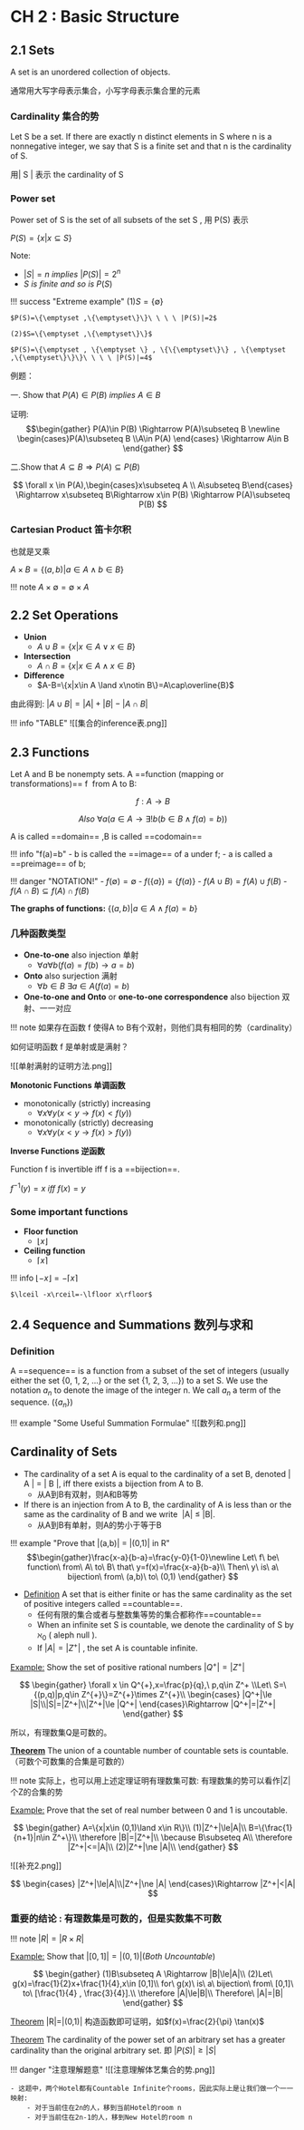 # CH 2 : Basic Structure
## 2.1 Sets
A set is an unordered collection of objects.

通常用大写字母表示集合，小写字母表示集合里的元素

### Cardinality 集合的势

Let S be a set. If there are exactly n distinct elements in S where n is a nonnegative integer, we say that S is a finite set and that n is the cardinality of S.

用| S | 表示 the cardinality of S

### Power set
Power set of S is the set of all subsets of the set S , 用 P(S) 表示

$P(S)=\{x|x\subseteq S\}$

Note:

- $|S|=n\ implies\ |P(S)|=2^n$
- $S\ is\ finite\ and\ so\ is\ P(S)$

!!! success "Extreme example"
	(1)$S=\{\emptyset\}$
	
    $P(S)=\{\emptyset ,\{\emptyset\}\}\ \ \ \ |P(S)|=2$ 
	
	(2)$S=\{\emptyset ,\{\emptyset\}\}$ 
	 
	$P(S)=\{\emptyset , \{\emptyset \} , \{\{\emptyset\}\} , \{\emptyset ,\{\emptyset\}\}\}\ \ \ \ |P(S)|=4$

例题：

一. Show that $P(A)\in P(B)\ implies\ A\in B$

证明:
$$\begin{gather}
P(A)\in P(B) \Rightarrow P(A)\subseteq B \newline \begin{cases}P(A)\subseteq B \\A\in P(A) \end{cases} \Rightarrow A\in B \end{gather}
$$


二.Show that $A\subseteq B \Rightarrow P(A)\subseteq P(B)$

$$
\forall x \in P(A),\begin{cases}x\subseteq A \\ A\subseteq B\end{cases} \Rightarrow x\subseteq B\Rightarrow x\in P(B) \Rightarrow P(A)\subseteq P(B)
$$

### Cartesian Product 笛卡尔积

也就是叉乘

$A\times B=\{(a,b)|a\in A\land b\in B\}$

!!! note
	$A\times \emptyset =\emptyset \times A$


## 2.2 Set Operations

- **Union** 
	- $A\cup B=\{x|x\in A\lor x\in B\}$
- **Intersection**
	- $A\cap B=\{x|x\in A \land x\in B\}$
- **Difference**
	- $A-B=\{x|x\in A \land x\notin B\}=A\cap\overline{B}$

由此得到:
$|A\cup B|=|A|+|B|-|A\cap B|$


!!! info "TABLE"
	![[集合的inference表.png]]


## 2.3 Functions

Let A and B be nonempty sets. A ==function (mapping or transformations)== f  from A to B:

$$
f:A\to B
$$

$$
Also\ \forall a(a\in A\to \exists !b(b\in B\land f(a)=b))
$$

A is called ==domain== ,B is called ==codomain==

!!! info "f(a)=b"
	- b is called the ==image== of a under f;
	- a is called a ==preimage== of b;

!!! danger "NOTATION!"
	- $f(\emptyset)=\emptyset$
	- $f(\{a\})=\{f(a)\}$
	- $f(A\cup B)=f(A)\cup f(B)$
	- $f(A\cap B)\subseteq f(A)\cap f(B)$

**The graphs of functions:**
$\{(a,b)|a\in A \land f(a)=b\}$

### 几种函数类型
- **One-to-one** also injection 单射
	- $\forall a\forall b(f(a)=f(b)\to a=b)$
- **Onto** also surjection 满射
	- $\forall b\in B\  \exists a \in A(f(a)=b)$
- **One-to-one and Onto** or **one-to-one correspondence** also bijection 双射、一一对应

!!! note
	如果存在函数 f 使得A to B有个双射，则他们具有相同的势（cardinality）

如何证明函数 f 是单射或是满射？

![[单射满射的证明方法.png]]


**Monotonic Functions 单调函数**

- monotonically (strictly) increasing
	- $\forall x \forall y(x<y\to f(x)<f(y))$
- monotonically (strictly) decreasing
	- $\forall x \forall y(x<y\to f(x)>f(y))$

**Inverse Functions 逆函数**

Function f is invertible iff f is a ==bijection==.

$f^{-1}(y)=x\ iff\ f(x)=y$

### Some important functions
- **Floor function**
	- $\lfloor x\rfloor$
- **Ceiling function**
	- $\lceil x\rceil$

!!! info
	$\lfloor -x\rfloor =-\lceil x\rceil$
	
	$\lceil -x\rceil=-\lfloor x\rfloor$



## 2.4 Sequence and Summations 数列与求和

### Definition
A ==sequence== is a function from a subset of the set of integers (usually either the set {0, 1, 2, …} or the set {1, 2, 3, …}) to a set S. We use the notation $a_n$ to denote the image of the integer n. We call $a_n$ a term of the sequence. ($\{a_n\}$)

!!! example "Some Useful Summation Formulae"
	![[数列和.png]]

## Cardinality of Sets
- The cardinality of a set A is equal to the cardinality of a set B, denoted | A | = | B |, iff there exists a bijection from A to B.
	- 从A到B有双射，则A和B等势
- If there is an injection from A to B, the cardinality of A is less than or the same as the cardinality of B and we write  |A| ≤ |B|. 
	- 从A到B有单射，则A的势小于等于B

!!! example "Prove that |(a,b)| = |(0,1)| in R"
	$$\begin{gather}\frac{x-a}{b-a}=\frac{y-0}{1-0}\newline Let\ f\ be\ function\ from\ A\ to\ B\ that\ y=f(x)=\frac{x-a}{b-a}\\ Then\ y\ is\ a\ bijection\ from\ (a,b)\ to\ (0,1) \end{gather} $$

- [Definition](#) A set that is either finite or has the same cardinality as the set of positive integers called ==countable==.
	- 任何有限的集合或者与整数集等势的集合都称作==countable==
	- When an infinite set S is countable, we denote the cardinality of S by $\aleph _0$ ( aleph null ).
	- If $|A|=|Z^+|$ , the set A is countable infinite.

[Example:](#)
	Show the set of positive rational numbers $|Q^+|=|Z^+|$

$$
\begin{gather}
\forall x \in Q^{+},x=\frac{p}{q},\ p,q\in Z^+
\\Let\ S=\{(p,q)|p,q\in Z^{+}\}=Z^{+}\times Z^{+}\\
\begin{cases} |Q^+|\le |S|\\|S|=|Z^+|\\|Z^+|\le |Q^+|
\end{cases}\Rightarrow |Q^+|=|Z^+|
\end{gather}
$$

所以，有理数集Q是可数的。

**[Theorem](#)** The union of a countable number of countable sets is countable.（可数个可数集的合集是可数的）

!!! note
	实际上，也可以用上述定理证明有理数集可数: 有理数集的势可以看作|Z|个Z的合集的势


[Example:](#)
	Prove that the set of real number between 0 and 1 is uncoutable.

$$
\begin{gather}
A=\{x|x\in (0,1)\land x\in R\}\\
(1)|Z^+|\le|A|\\
B=\{\frac{1}{n+1}|n\in Z^+\}\\
\therefore |B|=|Z^+|\\
\because B\subseteq A\\
\therefore |Z^+|<=|A|\\
(2)|Z^+|\ne |A|\\
\end{gather}
$$


![[补充2.png]]

$$
\begin{cases} |Z^+|\le|A|\\|Z^+|\ne |A|
\end{cases}\Rightarrow |Z^+|<|A|
$$


### 重要的结论 : 有理数集是可数的，但是实数集不可数

!!! note
	$|R| =|R\times R|$

[Example:](#)
	Show that $|[0,1]|=|(0,1)|(Both\ Uncountable)$
	
$$
\begin{gather}
(1)B\subseteq A \Rightarrow |B|\le|A|\\
(2)Let\ g(x)=\frac{1}{2}x+\frac{1}{4},x\in [0,1]\\
for\ g(x)\ is\ a\ bijection\ from\ [0,1]\ to\ [\frac{1}{4} , \frac{3}{4}].\\
\therefore |A|\le|B|\\
Therefore\ |A|=|B|
\end{gather}
$$


[Theorem](#) |R|=|(0,1)|
	构造函数即可证明，如$f(x)=\frac{2}{\pi} \tan(x)$

[Theorem](#) The cardinality of the power set of an arbitrary set has a greater cardinality than the original arbitrary set.
即 $|P(S)|\ge |S|$

!!! danger "注意理解题意"
	![[注意理解体艺集合的势.png]]
	
	- 这题中，两个Hotel都有Countable Infinite个rooms，因此实际上是让我们做一个一一映射:
		- 对于当前住在2n的人，移到当前Hotel的room n
		- 对于当前住在2n-1的人，移到New Hotel的room n

